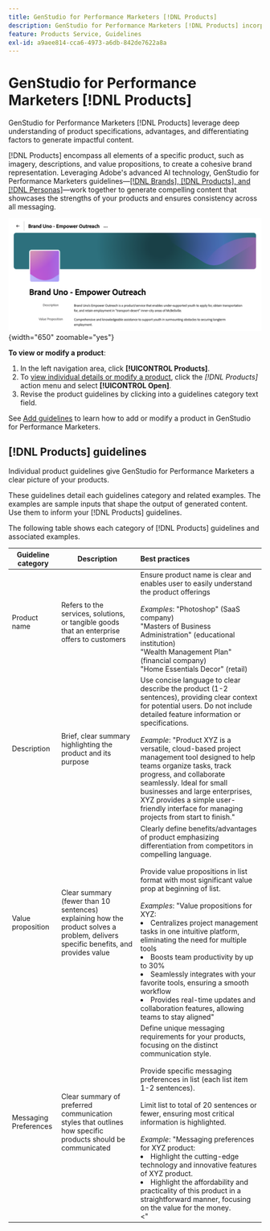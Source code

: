 ```yaml
---
title: GenStudio for Performance Marketers [!DNL Products]
description: GenStudio for Performance Marketers [!DNL Products] incorporates all aspects of your product—imagery, descriptions, and value propositions—to create relevant content that highlights product strengths and maintains consistency in product messaging.
feature: Products Service, Guidelines
exl-id: a9aee814-cca6-4973-a6db-842de7622a8a
---
```

# GenStudio for Performance Marketers [!DNL Products]

GenStudio for Performance Marketers [!DNL Products] leverage deep understanding of product specifications, advantages, and differentiating factors to generate impactful content.

[!DNL Products] encompass all elements of a specific product, such as imagery, descriptions, and value propositions, to create a cohesive brand representation. Leveraging Adobe's advanced AI technology, GenStudio for Performance Marketers guidelines—[[!DNL Brands], [!DNL Products], and [!DNL Personas]](/help/user-guide/guidelines/overview.md)—work together to generate compelling content that showcases the strengths of your products and ensures consistency across all messaging.

![[!DNL Products] guidelines in GenStudio for Performance Marketers](/help/assets/products-guidelines.png){width="650" zoomable="yes"}

**To view or modify a product**:

1. In the left navigation area, click **[!UICONTROL Products]**.
1. To [view individual details or modify a product](add-guidelines.md#manage-products), click the _[!DNL Products]_ action menu and select **[!UICONTROL Open]**.
1. Revise the product guidelines by clicking into a guidelines category text field.

See [Add guidelines](add-guidelines.md) to learn how to add or modify a product in GenStudio for Performance Marketers.

## [!DNL Products] guidelines

Individual product guidelines give GenStudio for Performance Marketers a clear picture of your products.

These guidelines detail each guidelines category and related examples. The examples are sample inputs that shape the output of generated content. Use them to inform your [!DNL Products] guidelines.

The following table shows each category of [!DNL Products] guidelines and associated examples.

| Guideline category | Description | Best practices |
| ------------------| ----------------| :---------- |
| Product name       | Refers to the services, solutions, or tangible goods that an enterprise offers to customers |Ensure product name is clear and enables user to easily understand the product offerings<br><br>_Examples_: "Photoshop" (SaaS company)<br>"Masters of Business Administration" (educational institution)<br>"Wealth Management Plan" (financial company)<br>"Home Essentials Decor" (retail)|
| Description       | Brief, clear summary highlighting the product and its purpose | Use concise language to clear describe the product (1-2 sentences), providing clear context for potential users. Do not include detailed feature information or specifications.<br><br>_Example_: "Product XYZ is a versatile, cloud-based project management tool designed to help teams organize tasks, track progress, and collaborate seamlessly. Ideal for small businesses and large enterprises, XYZ provides a simple user-friendly interface for managing projects from start to finish."|
| Value proposition        | Clear summary (fewer than 10 sentences) explaining how the product solves a problem, delivers specific benefits, and provides value |Clearly define benefits/advantages of product emphasizing differentiation from competitors in compelling language.<br><br>Provide value propositions in list format with most significant value prop at beginning of list.<br><br>_Examples_: "Value propositions for XYZ:<br><li>Centralizes project management tasks in one intuitive platform, eliminating the need for multiple tools</li><li>Boosts team productivity by up to 30%</li><li>Seamlessly integrates with your favorite tools, ensuring a smooth workflow</li><li>Provides real-time updates and collaboration features, allowing teams to stay aligned"</li>|
| Messaging Preferences        | Clear summary of preferred communication styles that outlines how specific products should be communicated | Define unique messaging requirements for your products, focusing on the distinct communication style.<br><br>Provide specific messaging preferences in list (each list item 1-2 sentences).<br><br>Limit list to total of 20 sentences or fewer, ensuring most critical information is highlighted.<br><br>_Example_: "Messaging preferences for XYZ product:<li>Highlight the cutting-edge technology and innovative features of XYZ product.</li><li>Highlight the affordability and practicality of this product in a straightforward manner, focusing on the value for the money.</li><"|
